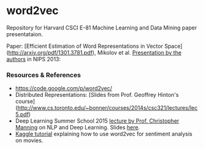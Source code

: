# word2vec

Repository for Harvard CSCI E-81 Machine Learning and Data Mining paper presentataion.

Paper: [Efficient Estimation of Word Representations in Vector Space] (http://arxiv.org/pdf/1301.3781.pdf), Mikolov et al.
[Presentation by the authors](https://docs.google.com/file/d/0B7XkCwpI5KDYRWRnd1RzWXQ2TWc/edit) in NIPS 2013: 

### Resources & References
* https://code.google.com/p/word2vec/
* Distributed Representations: [Slides from Prof. Geoffrey Hinton's course] (http://www.cs.toronto.edu/~bonner/courses/2014s/csc321/lectures/lec5.pdf)
* Deep Learning Summer School 2015 [lecture by Prof. Christopher Manning](http://videolectures.net/deeplearning2015_manning_language_vectors/) on NLP and Deep Learning. Slides [here](http://videolectures.net/site/normal_dl/tag=983669/deeplearning2015_manning_language_vectors_01.pdf). 
* [Kaggle tutorial](https://www.kaggle.com/c/word2vec-nlp-tutorial) explaining how to use word2vec for sentiment analysis on movies.
